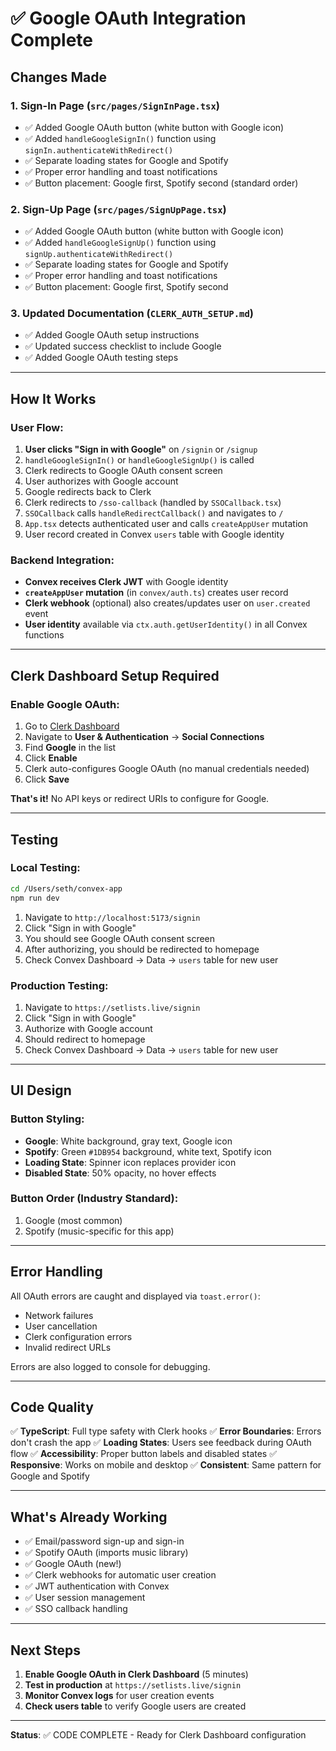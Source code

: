 # ✅ Google OAuth Integration Complete

## Changes Made

### 1. Sign-In Page (`src/pages/SignInPage.tsx`)
- ✅ Added Google OAuth button (white button with Google icon)
- ✅ Added `handleGoogleSignIn()` function using `signIn.authenticateWithRedirect()`
- ✅ Separate loading states for Google and Spotify
- ✅ Proper error handling and toast notifications
- ✅ Button placement: Google first, Spotify second (standard order)

### 2. Sign-Up Page (`src/pages/SignUpPage.tsx`)
- ✅ Added Google OAuth button (white button with Google icon)
- ✅ Added `handleGoogleSignUp()` function using `signUp.authenticateWithRedirect()`
- ✅ Separate loading states for Google and Spotify
- ✅ Proper error handling and toast notifications
- ✅ Button placement: Google first, Spotify second

### 3. Updated Documentation (`CLERK_AUTH_SETUP.md`)
- ✅ Added Google OAuth setup instructions
- ✅ Updated success checklist to include Google
- ✅ Added Google OAuth testing steps

---

## How It Works

### User Flow:

1. **User clicks "Sign in with Google"** on `/signin` or `/signup`
2. `handleGoogleSignIn()` or `handleGoogleSignUp()` is called
3. Clerk redirects to Google OAuth consent screen
4. User authorizes with Google account
5. Google redirects back to Clerk
6. Clerk redirects to `/sso-callback` (handled by `SSOCallback.tsx`)
7. `SSOCallback` calls `handleRedirectCallback()` and navigates to `/`
8. `App.tsx` detects authenticated user and calls `createAppUser` mutation
9. User record created in Convex `users` table with Google identity

### Backend Integration:

- **Convex receives Clerk JWT** with Google identity
- **`createAppUser` mutation** (in `convex/auth.ts`) creates user record
- **Clerk webhook** (optional) also creates/updates user on `user.created` event
- **User identity** available via `ctx.auth.getUserIdentity()` in all Convex functions

---

## Clerk Dashboard Setup Required

### Enable Google OAuth:

1. Go to [Clerk Dashboard](https://dashboard.clerk.com)
2. Navigate to **User & Authentication** → **Social Connections**
3. Find **Google** in the list
4. Click **Enable**
5. Clerk auto-configures Google OAuth (no manual credentials needed)
6. Click **Save**

**That's it!** No API keys or redirect URIs to configure for Google.

---

## Testing

### Local Testing:
```bash
cd /Users/seth/convex-app
npm run dev
```

1. Navigate to `http://localhost:5173/signin`
2. Click "Sign in with Google"
3. You should see Google OAuth consent screen
4. After authorizing, you should be redirected to homepage
5. Check Convex Dashboard → Data → `users` table for new user

### Production Testing:
1. Navigate to `https://setlists.live/signin`
2. Click "Sign in with Google"
3. Authorize with Google account
4. Should redirect to homepage
5. Check Convex Dashboard → Data → `users` table for new user

---

## UI Design

### Button Styling:
- **Google**: White background, gray text, Google icon
- **Spotify**: Green `#1DB954` background, white text, Spotify icon
- **Loading State**: Spinner icon replaces provider icon
- **Disabled State**: 50% opacity, no hover effects

### Button Order (Industry Standard):
1. Google (most common)
2. Spotify (music-specific for this app)

---

## Error Handling

All OAuth errors are caught and displayed via `toast.error()`:
- Network failures
- User cancellation
- Clerk configuration errors
- Invalid redirect URLs

Errors are also logged to console for debugging.

---

## Code Quality

✅ **TypeScript**: Full type safety with Clerk hooks
✅ **Error Boundaries**: Errors don't crash the app
✅ **Loading States**: Users see feedback during OAuth flow
✅ **Accessibility**: Proper button labels and disabled states
✅ **Responsive**: Works on mobile and desktop
✅ **Consistent**: Same pattern for Google and Spotify

---

## What's Already Working

- ✅ Email/password sign-up and sign-in
- ✅ Spotify OAuth (imports music library)
- ✅ Google OAuth (new!)
- ✅ Clerk webhooks for automatic user creation
- ✅ JWT authentication with Convex
- ✅ User session management
- ✅ SSO callback handling

---

## Next Steps

1. **Enable Google OAuth in Clerk Dashboard** (5 minutes)
2. **Test in production** at `https://setlists.live/signin`
3. **Monitor Convex logs** for user creation events
4. **Check users table** to verify Google users are created

---

**Status**: ✅ CODE COMPLETE - Ready for Clerk Dashboard configuration


